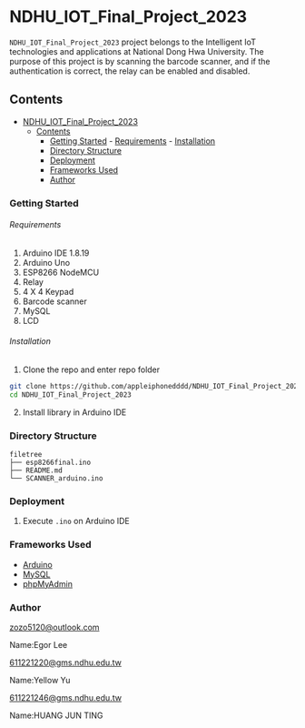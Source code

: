 # NDHU_IOT_Final_Project_2023


`NDHU_IOT_Final_Project_2023` project belongs to the Intelligent IoT technologies and applications at National Dong Hwa University. The purpose of this project is by scanning the barcode scanner, and if the authentication is correct, the relay can be enabled and disabled.

## Contents

- [NDHU\_IOT\_Final\_Project\_2023](#ndhu_iot_final_project_2023)
  - [Contents](#contents)
    - [Getting Started](#getting-started)
          - [Requirements](#requirements)
          - [Installation](#installation)
    - [Directory Structure](#directory-structure)
    - [Deployment](#deployment)
    - [Frameworks Used](#frameworks-used)
    - [Author](#author)


### Getting Started

###### Requirements

1. Arduino IDE 1.8.19
2. Arduino Uno
3. ESP8266 NodeMCU
4. Relay
5. 4 X 4 Keypad
6. Barcode scanner
7. MySQL
8. LCD

###### Installation

1. Clone the repo and enter repo folder

```sh
git clone https://github.com/appleiphonedddd/NDHU_IOT_Final_Project_2023.git
cd NDHU_IOT_Final_Project_2023
```

2. Install library in Arduino IDE

### Directory Structure

```
filetree 
├── esp8266final.ino
├── README.md
└── SCANNER_arduino.ino
```

### Deployment

1. Execute `.ino` on Arduino IDE


### Frameworks Used

- [Arduino](https://www.arduino.cc/)
- [MySQL](https://www.mysql.com/)
- [phpMyAdmin](https://www.phpmyadmin.net/)

### Author

zozo5120@outlook.com

Name:Egor Lee

611221220@gms.ndhu.edu.tw

Name:Yellow Yu

611221246@gms.ndhu.edu.tw

Name:HUANG JUN TING
